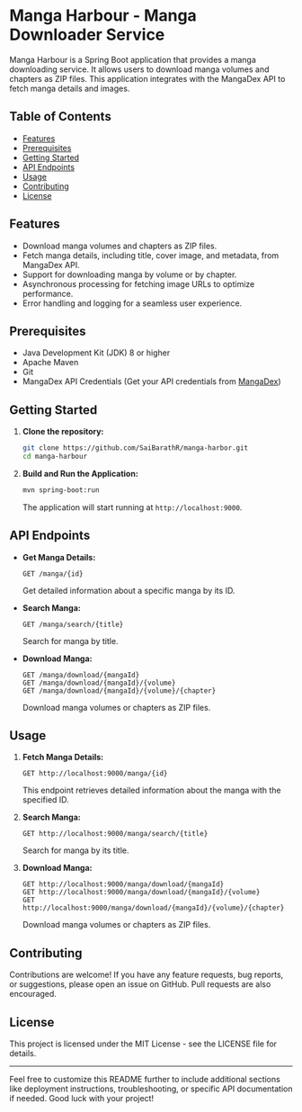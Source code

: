 # Manga Harbour - Manga Downloader Service

Manga Harbour is a Spring Boot application that provides a manga downloading service. It allows users to download manga volumes and chapters as ZIP files. This application integrates with the MangaDex API to fetch manga details and images.

## Table of Contents

- [Features](#features)
- [Prerequisites](#prerequisites)
- [Getting Started](#getting-started)
- [API Endpoints](#api-endpoints)
- [Usage](#usage)
- [Contributing](#contributing)
- [License](#license)

## Features

- Download manga volumes and chapters as ZIP files.
- Fetch manga details, including title, cover image, and metadata, from MangaDex API.
- Support for downloading manga by volume or by chapter.
- Asynchronous processing for fetching image URLs to optimize performance.
- Error handling and logging for a seamless user experience.

## Prerequisites

- Java Development Kit (JDK) 8 or higher
- Apache Maven
- Git
- MangaDex API Credentials (Get your API credentials from [MangaDex](https://api.mangadex.org/docs))

## Getting Started

1. **Clone the repository:**

   ```bash
   git clone https://github.com/SaiBarathR/manga-harbor.git
   cd manga-harbour
   ```

3. **Build and Run the Application:**

   ```bash
   mvn spring-boot:run
   ```

   The application will start running at `http://localhost:9000`.

## API Endpoints

- **Get Manga Details:**

  ```http
  GET /manga/{id}
  ```

  Get detailed information about a specific manga by its ID.

- **Search Manga:**

  ```http
  GET /manga/search/{title}
  ```

  Search for manga by title.

- **Download Manga:**

  ```http
  GET /manga/download/{mangaId}
  GET /manga/download/{mangaId}/{volume}
  GET /manga/download/{mangaId}/{volume}/{chapter}
  ```

  Download manga volumes or chapters as ZIP files.

## Usage

1. **Fetch Manga Details:**

   ```http
   GET http://localhost:9000/manga/{id}
   ```

   This endpoint retrieves detailed information about the manga with the specified ID.

2. **Search Manga:**

   ```http
   GET http://localhost:9000/manga/search/{title}
   ```

   Search for manga by its title.

3. **Download Manga:**

   ```http
   GET http://localhost:9000/manga/download/{mangaId}
   GET http://localhost:9000/manga/download/{mangaId}/{volume}
   GET http://localhost:9000/manga/download/{mangaId}/{volume}/{chapter}
   ```

   Download manga volumes or chapters as ZIP files.

## Contributing

Contributions are welcome! If you have any feature requests, bug reports, or suggestions, please open an issue on GitHub. Pull requests are also encouraged.

## License

This project is licensed under the MIT License - see the LICENSE file for details.

---

Feel free to customize this README further to include additional sections like deployment instructions, troubleshooting, or specific API documentation if needed. Good luck with your project!
